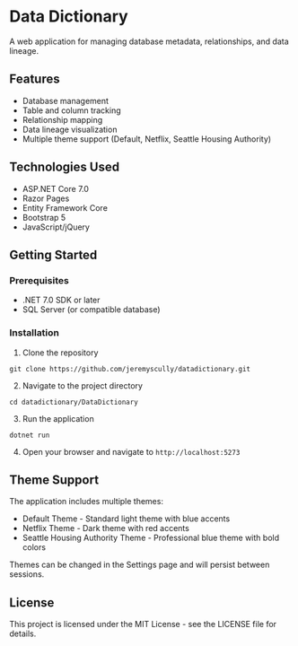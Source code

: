 # Data Dictionary

A web application for managing database metadata, relationships, and data lineage.

## Features

- Database management
- Table and column tracking
- Relationship mapping
- Data lineage visualization
- Multiple theme support (Default, Netflix, Seattle Housing Authority)

## Technologies Used

- ASP.NET Core 7.0
- Razor Pages
- Entity Framework Core
- Bootstrap 5
- JavaScript/jQuery

## Getting Started

### Prerequisites

- .NET 7.0 SDK or later
- SQL Server (or compatible database)

### Installation

1. Clone the repository
```
git clone https://github.com/jeremyscully/datadictionary.git
```

2. Navigate to the project directory
```
cd datadictionary/DataDictionary
```

3. Run the application
```
dotnet run
```

4. Open your browser and navigate to `http://localhost:5273`

## Theme Support

The application includes multiple themes:
- Default Theme - Standard light theme with blue accents
- Netflix Theme - Dark theme with red accents
- Seattle Housing Authority Theme - Professional blue theme with bold colors

Themes can be changed in the Settings page and will persist between sessions.

## License

This project is licensed under the MIT License - see the LICENSE file for details. 
